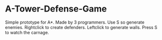 # A-Tower-Defense-Game
Simple prototype for A*. 
Made by 3 programmers. 
Use S so generate enemies. 
Rightclick to create defenders.
Leftclick to generate walls. 
Press S to watch the carnage.

